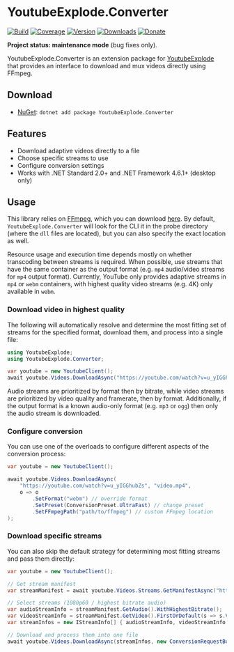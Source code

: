 # YoutubeExplode.Converter

[![Build](https://github.com/Tyrrrz/YoutubeExplode.Converter/workflows/CI/badge.svg?branch=master)](https://github.com/Tyrrrz/YoutubeExplode.Converter/actions)
[![Coverage](https://codecov.io/gh/Tyrrrz/YoutubeExplode.Converter/branch/master/graph/badge.svg)](https://codecov.io/gh/Tyrrrz/YoutubeExplode.Converter)
[![Version](https://img.shields.io/nuget/v/YoutubeExplode.Converter.svg)](https://nuget.org/packages/YoutubeExplode.Converter)
[![Downloads](https://img.shields.io/nuget/dt/YoutubeExplode.Converter.svg)](https://nuget.org/packages/YoutubeExplode.Converter)
[![Donate](https://img.shields.io/badge/donate-$$$-purple.svg)](https://tyrrrz.me/donate)

**Project status: maintenance mode** (bug fixes only).

YoutubeExplode.Converter is an extension package for [YoutubeExplode](https://github.com/Tyrrrz/YoutubeExplode) that provides an interface to download and mux videos directly using FFmpeg.

## Download

- [NuGet](https://nuget.org/packages/YoutubeExplode.Converter): `dotnet add package YoutubeExplode.Converter`

## Features

- Download adaptive videos directly to a file
- Choose specific streams to use
- Configure conversion settings
- Works with .NET Standard 2.0+ and .NET Framework 4.6.1+ (desktop only)

## Usage

This library relies on [FFmpeg](https://ffmpeg.org), which you can download [here](https://github.com/vot/ffbinaries-prebuilt). By default, `YoutubeExplode.Converter` will look for the CLI it in the probe directory (where the `dll` files are located), but you can also specify the exact location as well.

Resource usage and execution time depends mostly on whether transcoding between streams is required. When possible, use streams that have the same container as the output format (e.g. `mp4` audio/video streams for `mp4` output format). Currently, YouTube only provides adaptive streams in `mp4` or `webm` containers, with highest quality video streams (e.g. 4K) only available in `webm`.

### Download video in highest quality

The following will automatically resolve and determine the most fitting set of streams for the specified format, download them, and process into a single file:

```c#
using YoutubeExplode;
using YoutubeExplode.Converter;

var youtube = new YoutubeClient();
await youtube.Videos.DownloadAsync("https://youtube.com/watch?v=u_yIGGhubZs", "video.mp4");
```

Audio streams are prioritized by format then by bitrate, while video streams are prioritized by video quality and framerate, then by format. Additionally, if the output format is a known audio-only format (e.g. `mp3` or `ogg`) then only the audio stream is downloaded.

### Configure conversion

You can use one of the overloads to configure different aspects of the conversion process:

```c#
var youtube = new YoutubeClient();

await youtube.Videos.DownloadAsync(
    "https://youtube.com/watch?v=u_yIGGhubZs", "video.mp4",
    o => o
        .SetFormat("webm") // override format
        .SetPreset(ConversionPreset.UltraFast) // change preset
        .SetFFmpegPath("path/to/ffmpeg") // custom FFmpeg location
);
```

### Download specific streams

You can also skip the default strategy for determining most fitting streams and pass them directly:

```c#
var youtube = new YoutubeClient();

// Get stream manifest
var streamManifest = await youtube.Videos.Streams.GetManifestAsync("https://youtube.com/watch?v=u_yIGGhubZs");

// Select streams (1080p60 / highest bitrate audio)
var audioStreamInfo = streamManifest.GetAudio().WithHighestBitrate();
var videoStreamInfo = streamManifest.GetVideo().FirstOrDefault(s => s.VideoQualityLabel == "1080p60");
var streamInfos = new IStreamInfo[] { audioStreamInfo, videoStreamInfo };

// Download and process them into one file
await youtube.Videos.DownloadAsync(streamInfos, new ConversionRequestBuilder("video.mp4").Build());
```
